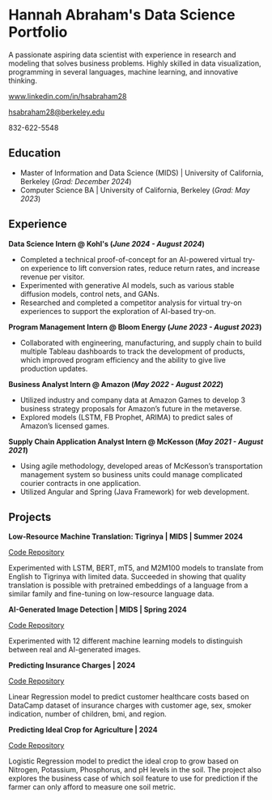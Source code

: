 # Hannah Abraham's Data Science Portfolio

A passionate aspiring data scientist with experience in research and modeling that solves business problems. Highly skilled in data visualization, programming in several languages, machine learning, and innovative thinking.

www.linkedin.com/in/hsabraham28

hsabraham28@berkeley.edu

832-622-5548


## Education
- Master of Information and Data Science (MIDS) | University of California, Berkeley (_Grad: December 2024_)
- Computer Science BA | University of California, Berkeley (_Grad: May 2023_)	 			        		


## Experience
**Data Science Intern @ Kohl's (_June 2024 - August 2024_)**
-	Completed a technical proof-of-concept for an AI-powered virtual try-on experience to lift conversion rates, reduce return rates, and increase revenue per visitor.
-	Experimented with generative AI models, such as various stable diffusion models, control nets, and GANs.
-	Researched and completed a competitor analysis for virtual try-on experiences to support the exploration of AI-based try-on.

**Program Management Intern @ Bloom Energy (_June 2023 - August 2023_)**
-	Collaborated with engineering, manufacturing, and supply chain to build multiple Tableau dashboards to track the development of products, which improved program efficiency and the ability to give live production updates.

**Business Analyst Intern @ Amazon (_May 2022 - August 2022_)**
-	Utilized industry and company data at Amazon Games to develop 3 business strategy proposals for Amazon’s future in the metaverse.
-	Explored models (LSTM, FB Prophet, ARIMA) to predict sales of Amazon’s licensed games.

**Supply Chain Application Analyst Intern @ McKesson (_May 2021 - August 2021_)**
-	Using agile methodology, developed areas of McKesson’s transportation management system so business units could manage complicated courier contracts in one application.
-	Utilized Angular and Spring (Java Framework) for web development.


## Projects
**Low-Resource Machine Translation: Tigrinya | MIDS | Summer 2024**

[Code Repository](https://github.com/hsabraham28/mids-nlp-final-proj)

Experimented with LSTM, BERT, mT5, and M2M100 models to translate from English to Tigrinya with limited data. Succeeded in showing that quality translation is possible with pretrained embeddings of a language from a similar family and fine-tuning on low-resource language data.

**AI-Generated Image Detection | MIDS | Spring 2024**

[Code Repository](https://github.com/hsabraham28/mids_207_final_project)

Experimented with 12 different machine learning models to distinguish between real and AI-generated images.

**Predicting Insurance Charges | 2024**

[Code Repository](https://github.com/hsabraham28/datacamp-projects/tree/main/Predicting%20Insurance%20Charges)

Linear Regression model to predict customer healthcare costs based on DataCamp dataset of insurance charges with customer age, sex, smoker indication, number of children, bmi, and region.

**Predicting Ideal Crop for Agriculture | 2024**

[Code Repository](https://github.com/hsabraham28/datacamp-projects/tree/main/Ideal%20Crop%20Prediction%20for%20Agriculture)

Logistic Regression model to predict the ideal crop to grow based on Nitrogen, Potassium, Phosphorus, and pH levels in the soil. The project also explores the business case of which soil feature to use for prediction if the farmer can only afford to measure one soil metric.

